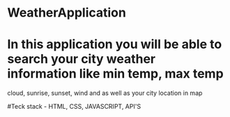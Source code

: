 # WeatherApplication 
# In this application you will be able to search your city weather information like min temp, max temp
cloud, sunrise, sunset, wind and as well as your city location in map

#Teck stack - HTML, CSS, JAVASCRIPT, API'S
